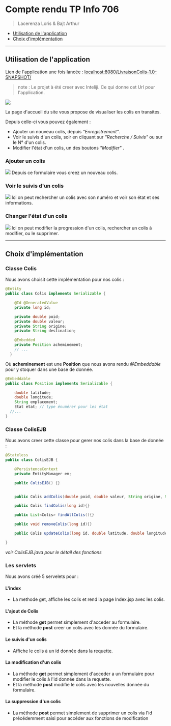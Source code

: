 # Compte rendu TP Info 706
> Lacerenza Loris & Bajt Arthur
- <a href="#1">Utilisation de l'application</a>
- <a href="#2">Choix d'implémentation</a>

---

<h2 id="1">Utilisation de l'application</h2>

Lien de l'application une fois lancée :
<a href="localhost:8080/LivraisonColis-1.0-SNAPSHOT/">localhost:8080/LivraisonColis-1.0-SNAPSHOT/</a>

> note : Le projet à été creer avec Inteliji. Ce qui donne cet Url pour l'application.

<img src="img/index.png"/>

La page d'accueil du site vous propose de visualiser les colis en transites.

Depuis celle-ci vous pouvez également :
- Ajouter un nouveau colis, depuis *"Enregistrement"*.
- Voir le suivis d'un colis, soir en cliquant sur *"Recherche / Suivis"* ou sur le N° d'un colis.
- Modifier l'état d'un colis, un des boutons *"Modifier"* .

### Ajouter un colis
<img src="img/Enregistrement.png"/>
Depuis ce formulaire vous creez un nouveau colis.

### Voir le suivis d'un colis
<img src="img/Suivis.png"/>
Ici on peut rechercher un colis avec son numéro et voir son état et ses informations.

### Changer l'état d'un colis
<img src="img/Progression.png"/>
Ici on peut modifier la progression d'un colis, rechercher un colis à modifier, ou le supprimer.

---

<h2 id="2">Choix d'implémentation</h2>

### Classe Colis
Nous avons choisit cette implémentation pour nos colis :
```java
@Entity
public class Colis implements Serializable {

	@Id @GeneratedValue
	private long id;

    private double poid;
    private double valeur;
    private String origine;
    private String destination;

    @Embedded
    private Position acheminement;
    // ...
  }
```

Où **acheminement** est une **Position** que nous avons rendu *@Embeddable* pour y stoquer dans une base de donnée.
```java
@Embeddable
public class Position implements Serializable {

	double latitude;
	double longitude;
	String emplacement;
	Etat etat; // type énumérer pour les état
  //...
}
```


### Classe ColisEJB
Nous avons creer cette classe pour gerer nos colis dans la base de donnée :
```java
@Stateless
public class ColisEJB {

	@PersistenceContext
	private EntityManager em;

	public ColisEJB() {}


    public Colis addColis(double poid, double valeur, String origine, String destination, Position acheminement) {}

    public Colis findColis(long id){}

    public List<Colis> findAllColis(){}

    public void removeColis(long id){}

    public Colis updateColis(long id, double latitude, double longitude, String emplacement, Etat etat) {}

}
```
*voir ColisEJB.java pour le détail des fonctions*


### Les servlets
Nous avons créé 5 servelets pour :

#### L'index
- La methode get, affiche les colis et rend la page Index.jsp avec les colis.

#### L'ajout de Colis
- La méthode **get** permet simplement d'acceder au formulaire.
- Et la méthode **post** creer un colis avec les donnée du formulaire.

#### Le suivis d'un colis
- Affiche le colis à un id donnée dans la requette.

#### La modification d'un colis
- La méthode **get** permet simplement d'acceder a un formulaire pour modifier le colis à l'id donnée dans la requette.
- Et la méthode **post** modifie le colis avec les nouvelles donnée du formulaire.

#### La suppression d'un colis
- La méthode **post** permet simplement de supprimer un colis via l'id précédemment saisi pour accéder aux fonctions de modification
